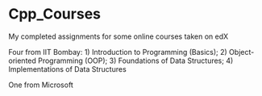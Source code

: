 # Cpp_Courses
My completed assignments for some online courses taken on edX

Four from IIT Bombay: 1) Introduction to Programming (Basics); 2) Object-oriented Programming (OOP); 3) Foundations of Data Structures; 4) Implementations of Data Structures

One from Microsoft
